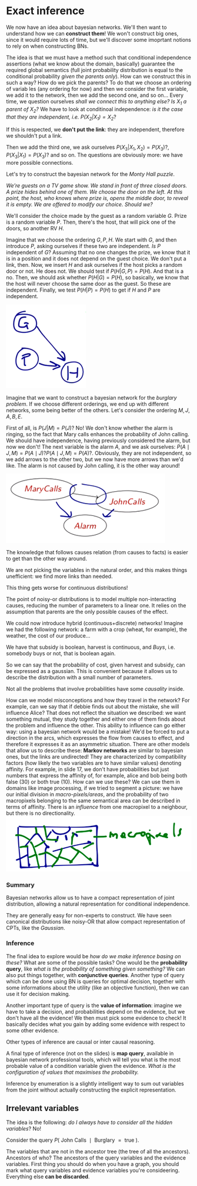 # Exact inference

We now have an idea about bayesian networks. We'll then want to understand how we can **construct them**! We won't construct big ones, since it would require lots of time, but we'll discover some imoprtant notions to rely on when constructing BNs.

The idea is that we must have a method such that conditional independence assertions (what we know about the domain, basically) guarantee the required global semantics (full joint probability distribution is equal to the conditional probability *given the parents only*). How can we construct this in such a way? How do we pick the parents? To do that we choose an ordering of variab les (any ordering for now) and then we consider the first variable, we add it to the network, then we add the second one, and so on... Every time, we question ourselves *shall we connect this to anything else? Is $X_1$ a parent of $X_2$?* We have to look at conditinoal independence: *is it the case that they are independent, i.e. $P(X_2|X_1)=X_2$*?

If this is respected, we **don't put the link**: they are independent, therefore we shouldn't put a link.

Then we add the third one, we ask ourselves $P(X_3|X_1,X_2)=P(X_3)?$, $P(X_3|X_1)=P(X_3)?$ and so on. The questions are obviously more: we have more possible connections. 

Let's try to construct the bayesian network for the *Monty Hall puzzle*.

*We’re guests on a TV game show. We stand in front of three closed doors. A prize hides behind one of them. We choose the door on the left. At this point, the host, who knows where prize is, opens the middle door, to reveal it is empty. We are offered to modify our choice. Should we?*

We'll consider the choice made by the guest as a random variable $G$. Prize is a random variable $P$. Then, there's the host, that will pick one of the doors, so another RV $H$.

Imagine that we choose the ordering $G, P, H$. We start with $G$, and then introduce $P$, asking ourselves if these two are independent. *Is $P$* independent of $G$? Assuming that no one changes the prize, we know that it is in a position and it does not depend on the guest choice. We don't put a link, then. Now, we insert $H$ and ask ourselves if the host picks a random door or not. He does not. We should test if $P(H|G,P) = P(H)$. And that is a no. Then, we should ask whether $P(H|G)=P(H)$, so basically, we know that the host will never choose the same door as the guest. So these are independent. Finally, we test $P(H|P)=P(H)$ to get if $H$ and $P$ are independent. 

![Monty Hall Bayesian network](./res/monty_hall_bn.png)

Imagine that we want to construct a bayesian network for the *burglary problem*. If we choose different orderings, we end up with different networks, some being better of the others. Let's consider the ordering $M,J,A,B,E$.

First of all, is $P(J|M) = P(J)$? No! We don't know whether the alarm is ringing, so the fact that Mary calls enhances the probability of John calling. We should have independence, having previously considered the alarm, but now we don't! The next variable is the alarm $A$, and we ask ourselves: $P(A \mid J, M)=P(A \mid J) ? P(A \mid J, M)=P(A) ?$. Obviously, they are not independent, so we add arrows to the other two, but we now have more arrows than we'd like. The alarm is not caused by John calling, it is the other way around!

 ![Burglary problem not-so-good BN](./res/burglary_wrong_bn.png)

The knowledge that follows causes relation (from causes to facts) is easier to get than the other way around. 

We are not picking the variables in the natural order, and this makes things unefficient: we find more links than needed. 

This thing gets worse for continuous distributions!

The point of noisy-or distributions is to model multiple non-interacting causes, reducing the number of parameters to a linear one. It relies on the assumption that parents are the only possible causes of the effect.

We could now introduce hybrid (continuous+discrete) networks! Imagine we had the following network: a farm with a crop (wheat, for example), the weather, the cost of our produce...

We have that subsidy is boolean, harvest is continuous, and *Buys*, i.e. somebody buys or not, that is boolean again.

So we can say that the probability of cost, given harvest and subsidy, can be expressed as a gaussian. This is convenient because it allows us to describe the distribution with a small number of parameters. 

Not all the problems that involve probabilities have some *causality* inside. 

How can we model misconceptions and how they travel in the network? For example, can we say that if debbie finds out about the mistake, she will influence Alice? That does not reflect the situation we described: we want something mutual, they study together and either one of them finds about the problem and influence the other. This ability to influence can go either way: using a bayesian network would be a mistake! We'd be forced to put a direction in the arcs, which expresses the flow from causes to effect, and therefore it expresses it as an asymmetric situation. There are other models that allow us to describe these: **Markov networks** are similar to bayesian ones, but the links are undirected! They are characterized by compatibility factors (how likely the two variables are to have similar values) denoting affinity. For example, in slide 17, we don't have probabilities but just numbers that express the affinity of, for example, alice and bob being both false (30) or both true (10). How can we use these? We can use them in domains like image processing, if we tried to segment a picture: we have our initial division in *macro-pixels/areas*,  and the probability of two macropixels belonging to the same semantical area can be described in terms of affinity. There is an *influence* from one macropixel to a neighbour, but there is no directionality.![Macropixels](./res/macropixels.png)

### Summary

Bayesian networks allow us to have a compact representation of joint distribution, allowing a natural representation for conditional independence. 

They are generally easy for non-experts to construct. We have seen canonical distributions like noisy-OR that allow compact representation of CPTs, like the *Gaussian*.

### Inference

The final idea to explore would be *how do we make inference basing on these?* What are some of the possible tasks? One would be the **probability query**, like *what is the probability of something given something?* We can also put things together, with **conjunctive queries**. Another type of query which can be done using BN is queries for optimal decision, together with some informations about the utility (like an objective function), then we can use it for decision making. 

Another important type of query is the **value of information**: imagine we have to take a decision, and probabilities depend on the evidence, but we don't have all the evidence! We then must pick some evidence to check! It basically decides what you gain by adding some evidence with respect to some other evidence.

Other types of inference are causal or inter causal reasoning.

A final type of inference (not on the slides) is **map query**, available in bayesian network professional tools, which will tell you what is the most probable value of a condition variable given the evidence. *What is the configuration of values that maximises the probability.*

Inference by enumeration is a slightly intelligent way to sum out variables from the joint without actually constructing the explicit representation. 

## Irrelevant variables

The idea is the following: *do I always have to consider all the hidden variables*? No!

Consider the query $P(\text { John Calls } \mid \text { Burglary }=\text { true })$.

The variables that are not in the ancestor tree (the tree of all the ancestors). Ancestors of who? The ancestors of the query variables and the evidence variables. First thing you should do when you have a graph, you should mark what query variables and evidence variables you're consideering. Everything else **can be discarded**.
